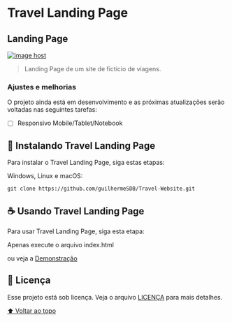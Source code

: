 # Travel Landing Page
## Landing Page

<a href="https://guilhermesdb.github.io/Travel-Website/"><img src="https://thumbs2.imgbox.com/ee/5f/1UCvYTI3_t.png" alt="image host"/></a>

> Landing Page de um site de ficticio de viagens.
### Ajustes e melhorias

O projeto ainda está em desenvolvimento e as próximas atualizações serão voltadas nas seguintes tarefas:

- [ ] Responsivo Mobile/Tablet/Notebook

## 🚀 Instalando Travel Landing Page

Para instalar o Travel Landing Page, siga estas etapas:

Windows, Linux e macOS:
```
git clone https://github.com/guilhermeSDB/Travel-Website.git
```

## ☕ Usando Travel Landing Page

Para usar Travel Landing Page, siga esta etapa:

Apenas execute o arquivo index.html

ou veja a [Demonstração](https://guilhermesdb.github.io/Travel-Website/)

## 📝 Licença

Esse projeto está sob licença. Veja o arquivo [LICENÇA](LICENSE.md) para mais detalhes.

[⬆ Voltar ao topo](#travel-landing-page)<br>
